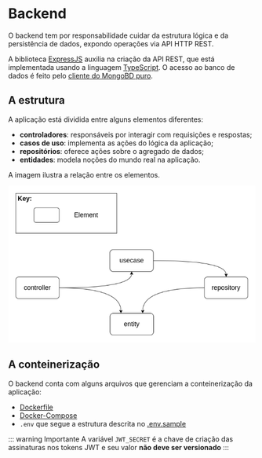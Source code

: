 # Backend

O backend tem por responsabilidade cuidar da estrutura lógica e da persistência de dados, expondo operações via API HTTP REST.

A biblioteca [ExpressJS][express] auxilia na criação da API REST, que está implementada usando a linguagem [TypeScript][ts]. O acesso ao banco de dados é feito pelo [cliente do MongoBD puro][mongodb].

## A estrutura

A aplicação está dividida entre alguns elementos diferentes:

- **controladores**: responsáveis por interagir com requisições e respostas;
- **casos de uso**: implementa as ações do lógica da aplicação;
- **repositórios**: oferece ações sobre o agregado de dados;
- **entidades**: modela noções do mundo real na aplicação.

A imagem ilustra a relação entre os elementos.

![Elementos do Backend][back]

## A conteinerização

O backend conta com alguns arquivos que gerenciam a conteinerização da aplicação:

- [Dockerfile][dockerfile]
- [Docker-Compose][compose]
- `.env` que segue a estrutura descrita no [.env.sample][envsample]

::: warning Importante
A variável `JWT_SECRET` é a chave de criação das assinaturas nos tokens JWT e seu valor **não deve ser versionado**
:::




[express]: https://expressjs.com
[ts]: typescriptlang.org/
[mongodb]: https://docs.mongodb.com/drivers/node/current/

[back]: ./back-elements.png

[dockerfile]: https://github.com/CEIP-USP/backend/blob/main/Dockerfile
[compose]: https://github.com/CEIP-USP/backend/blob/main/docker-compose.yaml
[envsample]: https://github.com/CEIP-USP/backend/blob/main/.env.sample
